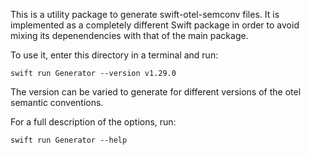 This is a utility package to generate swift-otel-semconv files. It is implemented as a completely different Swift package in order to avoid mixing its depenendencies with that of the main package.

To use it, enter this directory in a terminal and run:

```
swift run Generator --version v1.29.0
```

The version can be varied to generate for different versions of the otel semantic conventions.

For a full description of the options, run:

```
swift run Generator --help
```
